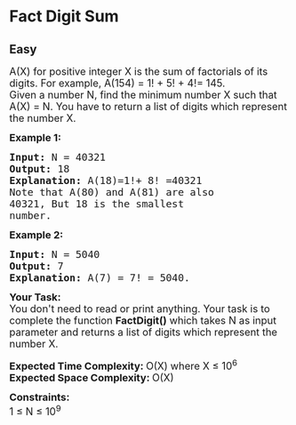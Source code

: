 # Fact Digit Sum
## Easy
<div class="problems_problem_content__Xm_eO"><p><span style="font-size:18px">A(X) for positive integer X&nbsp;is the&nbsp;sum of factorials of its digits. For example, A(154) = 1! + 5! + 4!= 145.</span><br>
<span style="font-size:18px">Given a number N, find the minimum number X&nbsp;such that A(X) = N. You have to return&nbsp;a list of digits which represent the number X.</span></p>

<p><span style="font-size:18px"><strong>Example 1:</strong></span></p>

<pre><span style="font-size:18px"><strong>Input: </strong>N = 40321
<strong>Output: </strong>18
<strong>Explanation: </strong>A(18)=1!+ 8! =40321 
Note that A(80) and A(81) are also 
40321, But 18 is the smallest 
number.</span>
</pre>

<p><span style="font-size:18px"><strong>Example 2:</strong></span></p>

<pre><strong><span style="font-size:18px">Input: </span></strong><span style="font-size:18px">N = 5040
<strong>Output: </strong>7
<strong>Explanation: </strong>A(7) = 7! = 5040.</span>
</pre>

<p><span style="font-size:18px"><strong>Your Task:</strong><br>
You don't need to read or print anything. Your task is to complete the function&nbsp;<strong>FactDigit()</strong>&nbsp;which takes N as input parameter and&nbsp;returns a list of digits which represent the number X.</span></p>

<p><span style="font-size:18px"><strong>Expected Time Complexity:&nbsp;</strong>O(X) where X ≤ 10<sup>6</sup><br>
<strong>Expected Space Complexity:&nbsp;</strong>O(X)</span></p>

<p><span style="font-size:18px"><strong>Constraints:</strong><br>
1 ≤ N ≤ 10<sup>9</sup></span></p>
</div>
